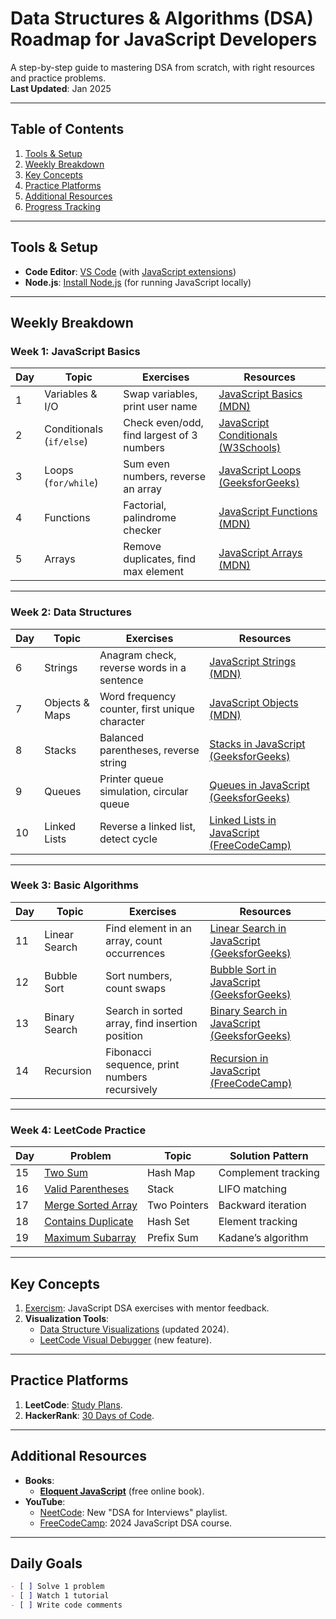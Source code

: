 # Data Structures & Algorithms (DSA) Roadmap for JavaScript Developers

A step-by-step guide to mastering DSA from scratch, with right resources and practice problems.  
**Last Updated**: Jan 2025

---

## Table of Contents
1. [Tools & Setup](#tools--setup)
2. [Weekly Breakdown](#weekly-breakdown)
3. [Key Concepts](#key-concepts)
4. [Practice Platforms](#practice-platforms)
5. [Additional Resources](#additional-resources)
6. [Progress Tracking](#daily-goals)

---

## Tools & Setup
- **Code Editor**: [VS Code](https://code.visualstudio.com/) (with [JavaScript extensions](https://marketplace.visualstudio.com/items?itemName=dbaeumer.vscode-eslint))
- **Node.js**: [Install Node.js](https://nodejs.org/) (for running JavaScript locally)

---

## Weekly Breakdown

### Week 1: JavaScript Basics
| Day | Topic                   | Exercises                                                                 | Resources                                                                 |
|-----|-------------------------|--------------------------------------------------------------------------|---------------------------------------------------------------------------|
| 1   | Variables & I/O         | Swap variables, print user name                                         | [JavaScript Basics (MDN)](https://developer.mozilla.org/en-US/docs/Learn/Getting_started_with_the_web/JavaScript_basics) |
| 2   | Conditionals (`if/else`)| Check even/odd, find largest of 3 numbers                               | [JavaScript Conditionals (W3Schools)](https://www.w3schools.com/js/js_if_else.asp) |
| 3   | Loops (`for/while`)     | Sum even numbers, reverse an array                                      | [JavaScript Loops (GeeksforGeeks)](https://www.geeksforgeeks.org/loops-in-javascript/) |
| 4   | Functions               | Factorial, palindrome checker                                           | [JavaScript Functions (MDN)](https://developer.mozilla.org/en-US/docs/Web/JavaScript/Guide/Functions) |
| 5   | Arrays                  | Remove duplicates, find max element                                     | [JavaScript Arrays (MDN)](https://developer.mozilla.org/en-US/docs/Web/JavaScript/Reference/Global_Objects/Array) |

---

### Week 2: Data Structures
| Day | Topic               | Exercises                                                                 | Resources                                                                 |
|-----|---------------------|--------------------------------------------------------------------------|---------------------------------------------------------------------------|
| 6   | Strings             | Anagram check, reverse words in a sentence                               | [JavaScript Strings (MDN)](https://developer.mozilla.org/en-US/docs/Web/JavaScript/Reference/Global_Objects/String) |
| 7   | Objects & Maps      | Word frequency counter, first unique character                          | [JavaScript Objects (MDN)](https://developer.mozilla.org/en-US/docs/Web/JavaScript/Reference/Global_Objects/Object) |
| 8   | Stacks              | Balanced parentheses, reverse string                                    | [Stacks in JavaScript (GeeksforGeeks)](https://www.geeksforgeeks.org/implementation-stack-javascript/) |
| 9   | Queues              | Printer queue simulation, circular queue                                | [Queues in JavaScript (GeeksforGeeks)](https://www.geeksforgeeks.org/implementation-queue-javascript/) |
| 10  | Linked Lists        | Reverse a linked list, detect cycle                                     | [Linked Lists in JavaScript (FreeCodeCamp)](https://www.freecodecamp.org/news/implementing-a-linked-list-in-javascript/) |

---

### Week 3: Basic Algorithms
| Day | Topic               | Exercises                                                                 | Resources                                                                 |
|-----|---------------------|--------------------------------------------------------------------------|---------------------------------------------------------------------------|
| 11  | Linear Search       | Find element in an array, count occurrences                              | [Linear Search in JavaScript (GeeksforGeeks)](https://www.geeksforgeeks.org/linear-search/) |
| 12  | Bubble Sort         | Sort numbers, count swaps                                               | [Bubble Sort in JavaScript (GeeksforGeeks)](https://www.geeksforgeeks.org/bubble-sort/) |
| 13  | Binary Search       | Search in sorted array, find insertion position                         | [Binary Search in JavaScript (GeeksforGeeks)](https://www.geeksforgeeks.org/binary-search-in-javascript/) |
| 14  | Recursion           | Fibonacci sequence, print numbers recursively                           | [Recursion in JavaScript (FreeCodeCamp)](https://www.freecodecamp.org/news/how-recursion-works-explained-with-flowcharts-and-a-video-de61f40cb7f9/) |

---

### Week 4: LeetCode Practice
| Day | Problem                                                                 | Topic          | Solution Pattern                     |
|-----|------------------------------------------------------------------------|----------------|--------------------------------------|
| 15  | [Two Sum](https://leetcode.com/problems/two-sum/)                     | Hash Map       | Complement tracking                  |
| 16  | [Valid Parentheses](https://leetcode.com/problems/valid-parentheses/) | Stack          | LIFO matching                        |
| 17  | [Merge Sorted Array](https://leetcode.com/problems/merge-sorted-array/) | Two Pointers   | Backward iteration                   |
| 18  | [Contains Duplicate](https://leetcode.com/problems/contains-duplicate/) | Hash Set       | Element tracking                     |
| 19  | [Maximum Subarray](https://leetcode.com/problems/maximum-subarray/)   | Prefix Sum     | Kadane’s algorithm                   |

---

## Key Concepts 
1. [Exercism](https://exercism.org/tracks/javascript/concepts): JavaScript DSA exercises with mentor feedback.  
2. **Visualization Tools**:  
   - [Data Structure Visualizations](https://www.cs.usfca.edu/~galles/visualization/Algorithms.html) (updated 2024).  
   - [LeetCode Visual Debugger](https://leetcode.com/explore/learn/card/queue-stack/232/practical-application-stack/) (new feature).  

---

## Practice Platforms
1. **LeetCode**: [Study Plans](https://leetcode.com/studyplan/leetcode-75/).  
2. **HackerRank**: [30 Days of Code](https://www.hackerrank.com/domains/tutorials/30-days-of-code).  

---

## Additional Resources
- **Books**:  
  - [**Eloquent JavaScript**](https://eloquentjavascript.net/) (free online book).  
- **YouTube**:  
  - [NeetCode](https://www.youtube.com/c/NeetCode): New "DSA for Interviews" playlist.  
  - [FreeCodeCamp](https://www.youtube.com/watch?v=8hly31xKli0): 2024 JavaScript DSA course.  

---
 
## Daily Goals  
   ```markdown
   - [ ] Solve 1 problem
   - [ ] Watch 1 tutorial
   - [ ] Write code comments
